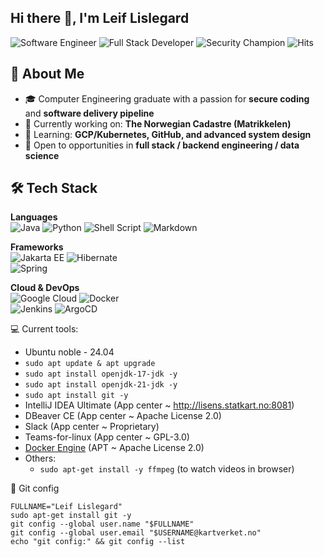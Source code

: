 ## Hi there 👋, I'm Leif Lislegard
![Software Engineer](https://img.shields.io/badge/Software%20Engineer-blue) 
![Full Stack Developer](https://img.shields.io/badge/Full%20Stack%20Developer-blue)
![Security Champion](https://img.shields.io/badge/Security%20Champion-red)
![Hits](https://hits.sh/github.com/lislei/hits.svg?label=Hits&extraCount=100)

## 🚀 About Me
- 🎓 Computer Engineering graduate with a passion for **secure coding** and **software delivery pipeline**
- 🔭 Currently working on: **The Norwegian Cadastre (Matrikkelen)**
- 🌱 Learning: **GCP/Kubernetes, GitHub, and advanced system design**
- 💼 Open to opportunities in **full stack / backend engineering / data science**


## 🛠️ Tech Stack

**Languages**  
![Java](https://img.shields.io/badge/-Java-007396?logo=java&logoColor=black)
![Python](https://img.shields.io/badge/-Python-3776AB?logo=python&logoColor=black)
![Shell Script](https://img.shields.io/badge/-Shell_Script-4EAA25?logo=gnu-bash&logoColor=black)
![Markdown](https://img.shields.io/badge/Markdown-%230077B5?style=flat&logo=markdown&logoColor=black)

**Frameworks**  
![Jakarta EE](https://img.shields.io/badge/-Jakarta%20EE-232F3E?logo=eclipse&logoColor=black)
![Hibernate](https://img.shields.io/badge/-Hibernate-59666C?logo=hibernate&logoColor=black)  
![Spring](https://img.shields.io/badge/-Spring-6DB33F?logo=spring&logoColor=black)

**Cloud & DevOps**  
![Google Cloud](https://img.shields.io/badge/-Google%20Cloud-4285F4?logo=google-cloud&logoColor=black)
![Docker](https://img.shields.io/badge/-Docker-2496ED?logo=docker&logoColor=black)  
![Jenkins](https://img.shields.io/badge/-Jenkins-D24939?logo=jenkins&logoColor=black)
![ArgoCD](https://img.shields.io/badge/-ArgoCD-FE4B00?logo=argo&logoColor=black)

<!--
**lislei/lislei** is a ✨ _special_ ✨ repository because its `README.md` (this file) appears on your GitHub profile.

Here are some ideas to get you started:

- 🔭 I’m currently working on ...
- 🌱 I’m currently learning ...
- 👯 I’m looking to collaborate on ...
- 🤔 I’m looking for help with ...
- 💬 Ask me about ...
- 📫 How to reach me: ...
- 😄 Pronouns: ...
- ⚡ Fun fact: ...
-->

💻 Current tools:
  - Ubuntu noble - 24.04
  - `sudo apt update & apt upgrade`
  - `sudo apt install openjdk-17-jdk -y`
  - `sudo apt install openjdk-21-jdk -y`
  - `sudo apt install git -y`
  - IntelliJ IDEA Ultimate (App center ~ http://lisens.statkart.no:8081)
  - DBeaver CE (App center ~ Apache License 2.0)
  - Slack (App center ~ Proprietary)
  - Teams-for-linux (App center ~ GPL-3.0)
  - [Docker Engine](https://docs.docker.com/engine/install/ubuntu/) (APT ~ Apache License 2.0)
  - Others:
    - `sudo apt-get install -y ffmpeg` (to watch videos in browser)
      
💾 Git config
```
FULLNAME="Leif Lislegard"
sudo apt-get install git -y
git config --global user.name "$FULLNAME"
git config --global user.email "$USERNAME@kartverket.no"
echo "git config:" && git config --list
```
